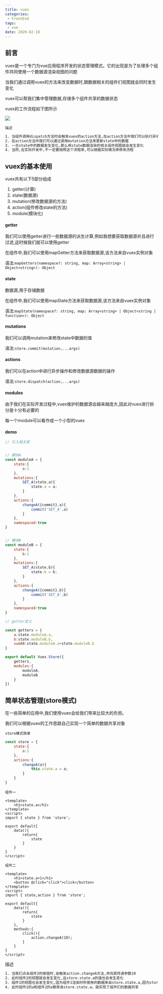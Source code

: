 ```yaml
---
title: vuex
categories:
 - FrontEnd
tags:
 - vue
date: 2020-02-18
---
```


## 前言

vuex是一个专门为vue应用程序开发的状态管理模式。它的出现是为了处理多个组件共同使用一个数据源渲染视图的问题

当我们通过调用vuex的方法来改变数据时,跟数据相关的组件们视图就会同时发生变化

vuex可以帮我们集中管理数据,存储多个组件共享的数据状态

vuex的工作流程如下图所示

<img src="https://vuex.vuejs.org/vuex.png">

`描述`
```txt
1. 当组件调用dispatch方法时会触发vuex的action方法,在action方法中我们可以执行异步操作(api的请求...)
2. 在action方法中我们可以通过调用mutation方法来更新state中的数据
3. 一旦state中的数据发生变化,那么用state数据渲染的相关组件视图就会发生变化
4. 当然,在实际开发中,不一定要按照这个流程来,可以根据实际情况来修改流程
```

## vuex的基本使用

vuex共有以下5部分组成
1. getter(计算)
2. state(数据源)
3. mutation(修改数据源的方法)
4. action(组件修改state的方法)
5. module(模块化)
#### getter
我们可以使用getter进行一些数据源的派生计算,例如我想要获取数据源并且进行过滤,这时候我们就可以使用getter

在组件中,我们可以使用mapGetter方法来获取数据源,该方法来自vuex实例对象

语法:`mapGetters(namespace?: string, map: Array<string> | Object<string>): Object`

#### state

数据源,用于存储数据

在组件中,我们可以使用mapState方法来获取数据源,该方法来自vuex实例对象

语法:`mapState(namespace?: string, map: Array<string> | Object<string | function>): Object`

#### mutations

我们可以调用mutation来修改state中数据的值

语法:`store.commit(mutation,...args)`

#### actions

我们可以在action中进行异步操作和修改数据源数据的操作

语法:`store.dispatch(action,...args)`

#### modules

由于我们在实际开发过程中,vuex维护的数据源会越来越庞大,因此对vuex进行拆分是十分有必要的

每一个module可以看作成一个小型的vuex


#### demo

```js
// 引入相关库


// 模块A
const moduleA = {
    state:{
        a:1
    },
    mutations:{
        SET_A(state,a){
            state.a = a;
        }
    },
    actions:{
        changeA({commit},a){
            commit('SET_A',a)
        }
    },
    namespaced:true
}


// 模块B
const moduleB = {
    state:{
        b:1
    },
    mutations:{
        SET_A(state,b){
            state.b = b;
        }
    },
    actions:{
        changeA({commit},b){
            commit('SET_A',b)
        }
    },
    namespaced:true
}

// getter定义

const getters = {
    a:state.moduleA.a,
    b:state.moduleB.b,
    sumAB:state.moduleA.a+state.moduleB.b
}

export default Vuex.Store({
    getters,
    modules:{
        moduleA,
        moduleB
    }
})
```

## 简单状态管理(store模式)

在一些简单的应用中,我们使用vuex会给我们带来比较大的负担。

我们可以根据vuex的工作思路自己实现一个简单的数据共享对象


`store模式简单`
```js
const store = {
    state:{
        a:1
    },
    actions:{
        changeA(a){
            this.state.a = a;
        }
    }
}
```

`组件一`
```vue
<template>
    <h1>state.a</h1>
</template>
<script>
import { state } from 'store';

export default{
    data(){
        return{
            state
        }
    }
}
</script>
```

`组件二`
```vue
<template>
    <h1>state.a+1</h1>
    <button @click="click">click</button>
</template>
<script>
import { state,action } from 'store';

export default{
    data(){
        return{
            state
        }
    },
    methods:{
        click(){
            action.changeA(10);
        }
    }
}
</script>
```

描述
```txt
1. 当我们点击组件2的按钮时,会触发action.changeA方法,并向其传递参数10
2. 此时组件2的视图就会发生变化,且store.state.a的值也会发生变化
3. 组件1的视图也会发生变化,因为组件1渲染时所使用的数据来自store.state.a,因为store.state.a发生变化,组件1的视图就发生了变化
4. 此时组件1的a和组件2的a都来自store.state.a。就实现了组件们的数据共享
```